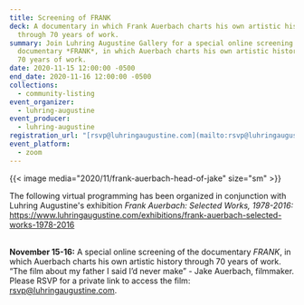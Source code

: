 ```yaml
---
title: Screening of FRANK
deck: A documentary in which Frank Auerbach charts his own artistic history
  through 70 years of work.
summary: Join Luhring Augustine Gallery for a special online screening of the
  documentary *FRANK*, in which Auerbach charts his own artistic history through
  70 years of work.
date: 2020-11-15 12:00:00 -0500
end_date: 2020-11-16 12:00:00 -0500
collections:
  - community-listing
event_organizer:
  - luhring-augustine
event_producer:
  - luhring-augustine
registration_url: "[rsvp@luhringaugustine.com](mailto:rsvp@luhringaugustine.com)"
event_platform:
  - zoom
---
```

{{< image media="2020/11/frank-auerbach-head-of-jake" size="sm" >}}

The following virtual programming has been organized in conjunction with Luhring Augustine's exhibition *Frank Auerbach: Selected Works, 1978-2016:* <https://www.luhringaugustine.com/exhibitions/frank-auerbach-selected-works-1978-2016>

\
**November 15-16:** A special online screening of the documentary *FRANK*, in which Auerbach charts his own artistic history through 70 years of work. “The film about my father I said I’d never make” - Jake Auerbach, filmmaker. Please RSVP for a private link to access the film: [rsvp@luhringaugustine.com](mailto:rsvp@luhringaugustine.com).
